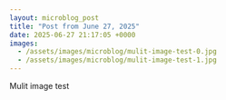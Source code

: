 ```yaml
---
layout: microblog_post
title: "Post from June 27, 2025"
date: 2025-06-27 21:17:05 +0000
images:
  - /assets/images/microblog/mulit-image-test-0.jpg
  - /assets/images/microblog/mulit-image-test-1.jpg
---
```


Mulit image test